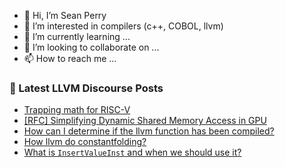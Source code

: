 - 👋 Hi, I’m Sean Perry
- 👀 I’m interested in compilers (c++, COBOL, llvm)
- 🌱 I’m currently learning ...
- 💞️ I’m looking to collaborate on ...
- 📫 How to reach me ...

<!---
s66perry/s66perry is a ✨ special ✨ repository because its `README.md` (this file) appears on your GitHub profile.
You can click the Preview link to take a look at your changes.
--->
### 📕 Latest LLVM Discourse Posts

<!-- DISCOURSE-LLVM:START -->
- [Trapping math for RISC-V](https://discourse.llvm.org/t/trapping-math-for-risc-v/72168#post_4)
- [[RFC] Simplifying Dynamic Shared Memory Access in GPU](https://discourse.llvm.org/t/rfc-simplifying-dynamic-shared-memory-access-in-gpu/74559?page=3#post_51)
- [How can I determine if the llvm function has been compiled?](https://discourse.llvm.org/t/how-can-i-determine-if-the-llvm-function-has-been-compiled/74982#post_1)
- [How llvm do constantfolding?](https://discourse.llvm.org/t/how-llvm-do-constantfolding/74980#post_1)
- [What is `InsertValueInst` and when we should use it?](https://discourse.llvm.org/t/what-is-insertvalueinst-and-when-we-should-use-it/74979#post_1)
<!-- DISCOURSE-LLVM:END -->

